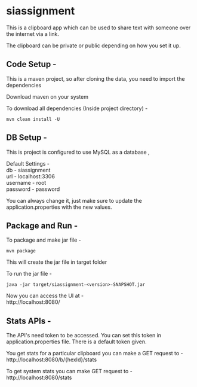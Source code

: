 # siassignment

This is a clipboard app which can be used to share text with someone over the internet via a link.

The clipboard can be private or public depending on how you set it up.



## Code Setup -

This is a maven project, so after cloning the data, you need to import the dependencies

Download maven on your system

To download all dependencies (Inside project directory) -

```
mvn clean install -U
```



## DB Setup -

This is project is configured to use MySQL as a database ,  

Default Settings -  
db - siassignment  
url - localhost:3306  
username - root  
password - password


You can always change it, just make sure to update the application.properties with the new values.

## Package and Run -

To package and make jar file -

```
mvn package
```
This will create the jar file in target folder


To run the jar file -

```
java -jar target/siassignment-<version>-SNAPSHOT.jar
```

Now you can access the UI at -  
http://localhost:8080/

## Stats APIs -

The API's need token to be accessed. You can set this token in application.properties file. There is a default token given.

You get stats for a particular clipboard you can make a GET request to - http://localhost:8080/b/{hexId}/stats

To get system stats you can make GET request to - http://localhost:8080/stats
